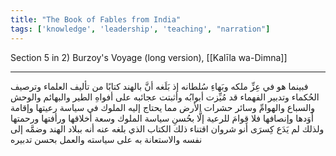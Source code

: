 ```yaml
---
title: "The Book of Fables from India"
tags: ['knowledge', 'leadership', 'teaching', "narration"]
---
```


 Section 5 in 2) Burzoy's Voyage (long version), [[Kalīla wa-Dimna]]

---
فبينما هو في عِزِّ ملكه وبَهاءِ سُلطانه إذ بَلَغه أنَّ بالهند كتابًا من تأليف العلماء وترصيف الحُكماء وتدبير الفهماء قد مُيِّزت أبوابُه وأثبتت عجائبه على أفواهِ الطير والبهائم والوحش والسباع والهوامِّ وسائر حشرات الأرض مما يحتاج إليه الملوك في سياسة رعيتها وإقامة أَوَدها وإنصافها فلا قِوامَ للرعية إلَّا بحُسنِ سياسة الملوك وسعة أخلاقها ورأفتها ورحمتها ولذلك لم يَدَع كِسرَى أنو شروان اقتناء ذلك الكتاب الذي بلغه عنه أنه ببلاد الهند وضمَّه إلى نفسه والاستعانة به على سياسته والعمل بحسن تدبيره
